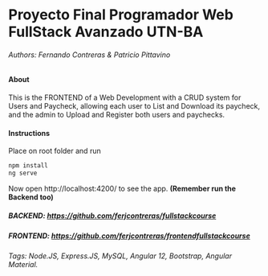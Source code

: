 # Proyecto Final Programador Web FullStack Avanzado UTN-BA
###### Authors: *Fernando Contreras & Patricio Pittavino*

#### About
This is the FRONTEND of a Web Development with a CRUD system for Users and Paycheck, allowing each user to List and Download its paycheck, and the admin to Upload and Register both users and paychecks.

#### Instructions
Place on root folder and run

```sh
npm install
ng serve
```

Now open http://localhost:4200/ to see the app. **(Remember run the Backend too)**


##### BACKEND: https://github.com/ferjcontreras/fullstackcourse
##### FRONTEND: https://github.com/ferjcontreras/frontendfullstackcourse

###### Tags: Node.JS, Express.JS, MySQL, Angular 12, Bootstrap, Angular Material.